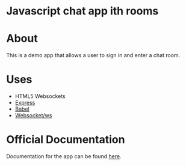 # Javascript chat app ith rooms

# About

This is a demo app that allows a user to sign in and enter a chat room.  


# Uses

 * HTML5 Websockets
 * [Express](https://github.com/expressjs/express)
 * [Babel](https://github.com/babel/babel-loader)
 * [Websocket/ws](https://github.com/websockets/ws) 
 

# Official Documentation

Documentation for the app can be found [here](https://github.com/ReneRautenbach/chat-app/wiki).  


 
 

